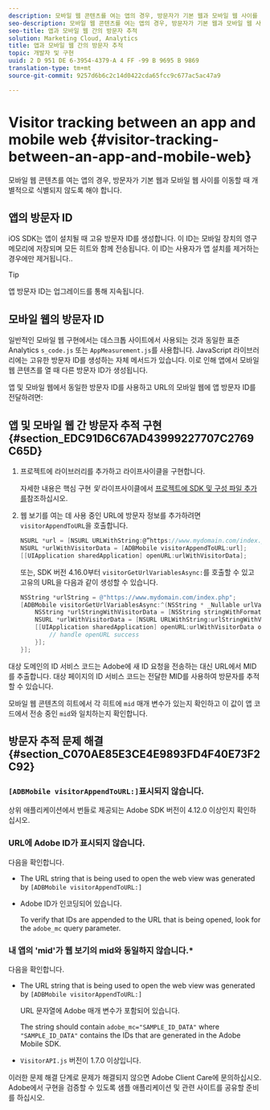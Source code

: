 ```yaml
---
description: 모바일 웹 콘텐츠를 여는 앱의 경우, 방문자가 기본 웹과 모바일 웹 사이를 이동할 때 개별적으로 식별되지 않도록 해야 합니다.
seo-description: 모바일 웹 콘텐츠를 여는 앱의 경우, 방문자가 기본 웹과 모바일 웹 사이를 이동할 때 개별적으로 식별되지 않도록 해야 합니다.
seo-title: 앱과 모바일 웹 간의 방문자 추적
solution: Marketing Cloud, Analytics
title: 앱과 모바일 웹 간의 방문자 추적
topic: 개발자 및 구현
uuid: 2 D 951 DE 6-3954-4379-A 4 FF -99 B 9695 B 9869
translation-type: tm+mt
source-git-commit: 9257d6b6c2c14d0422cda65fcc9c677ac5ac47a9

---
```



# Visitor tracking between an app and mobile web  {#visitor-tracking-between-an-app-and-mobile-web}

모바일 웹 콘텐츠를 여는 앱의 경우, 방문자가 기본 웹과 모바일 웹 사이를 이동할 때 개별적으로 식별되지 않도록 해야 합니다.

## 앱의 방문자 ID

iOS SDK는 앱이 설치될 때 고유 방문자 ID를 생성합니다. 이 ID는 모바일 장치의 영구 메모리에 저장되며 모든 히트와 함께 전송됩니다. 이 ID는 사용자가 앱 설치를 제거하는 경우에만 제거됩니다..

>[!TIP]
>
>앱 방문자 ID는 업그레이드를 통해 지속됩니다.

## 모바일 웹의 방문자 ID

일반적인 모바일 웹 구현에서는 데스크톱 사이트에서 사용되는 것과 동일한 표준 Analytics `s_code.js` 또는 `AppMeasurement.js`를 사용합니다. JavaScript 라이브러리에는 고유한 방문자 ID를 생성하는 자체 메서드가 있습니다. 이로 인해 앱에서 모바일 웹 콘텐츠를 열 때 다른 방문자 ID가 생성됩니다.

앱 및 모바일 웹에서 동일한 방문자 ID를 사용하고 URL의 모바일 웹에 앱 방문자 ID를 전달하려면:

## 앱 및 모바일 웹 간 방문자 추적 구현 {#section_EDC91D6C67AD43999227707C2769C65D}

1. 프로젝트에 라이브러리를 추가하고 라이프사이클을 구현합니다.

   자세한 내용은 핵심 구현 *및* 라이프사이클에서 [프로젝트에 SDK 및 구성 파일 추가를](/help/ios/getting-started/dev-qs.md)참조하십시오.
1. 웹 보기를 여는 데 사용 중인 URL에 방문자 정보를 추가하려면 `visitorAppendToURL`을 호출합니다.

   ```objective-c
   NSURL *url = [NSURL URLWithString:@”https://www.mydomain.com/index.php"]; 
   NSURL *urlWithVisitorData = [ADBMobile visitorAppendToURL:url]; 
   [[UIApplication sharedApplication] openURL:urlWithVisitorData];
   ```

   또는, SDK 버전 4.16.0부터 `visitorGetUrlVariablesAsync:`를 호출할 수 있고 고유의 URL을 다음과 같이 생성할 수 있습니다.

   ```objective-c
   NSString *urlString = @"https://www.mydomain.com/index.php"; 
   [ADBMobile visitorGetUrlVariablesAsync:^(NSString * _Nullable urlVariables) { 
       NSString *urlStringWithVisitorData = [NSString stringWithFormat:@"%@?%@", urlString, urlVariables]; 
       NSURL *urlWithVisitorData = [NSURL URLWithString:urlStringWithVisitorData]; 
       [[UIApplication sharedApplication] openURL:urlWithVisitorData options:@{} completionHandler:^(BOOL success) { 
           // handle openURL success 
       }]; 
   }];
   ```

대상 도메인의 ID 서비스 코드는 Adobe에 새 ID 요청을 전송하는 대신 URL에서 MID를 추출합니다. 대상 페이지의 ID 서비스 코드는 전달한 MID를 사용하여 방문자를 추적할 수 있습니다.

모바일 웹 콘텐츠의 히트에서 각 히트에 `mid` 매개 변수가 있는지 확인하고 이 값이 앱 코드에서 전송 중인 `mid`와 일치하는지 확인합니다.

## 방문자 추적 문제 해결 {#section_C070AE85E3CE4E9893FD4F40E73F2C92}

### `[ADBMobile visitorAppendToURL:]`표시되지 않습니다.

상위 애플리케이션에서 번들로 제공되는 Adobe SDK 버전이 4.12.0 이상인지 확인하십시오.

### URL에 Adobe ID가 표시되지 않습니다.

다음을 확인합니다.

* The URL string that is being used to open the web view was generated by  `[ADBMobile visitorAppendToURL:]`

* Adobe ID가 인코딩되어 있습니다.

   To verify that IDs are appended to the URL that is being opened, look for the `adobe_mc` query parameter.

### 내 앱의 'mid'가 웹 보기의 mid와 동일하지 않습니다.*

다음을 확인합니다.

* The URL string that is being used to open the web view was generated by `[ADBMobile visitorAppendToURL:]`

   URL 문자열에 Adobe 매개 변수가 포함되어 있습니다.

   The string should contain `adobe_mc="SAMPLE_ID_DATA"` where `"SAMPLE_ID_DATA"` contains the IDs that are generated in the Adobe Mobile SDK.

* `VisitorAPI.js` 버전이 1.7.0 이상입니다.

이러한 문제 해결 단계로 문제가 해결되지 않으면 Adobe Client Care에 문의하십시오. Adobe에서 구현을 검증할 수 있도록 샘플 애플리케이션 및 관련 사이트를 공유할 준비를 하십시오.
